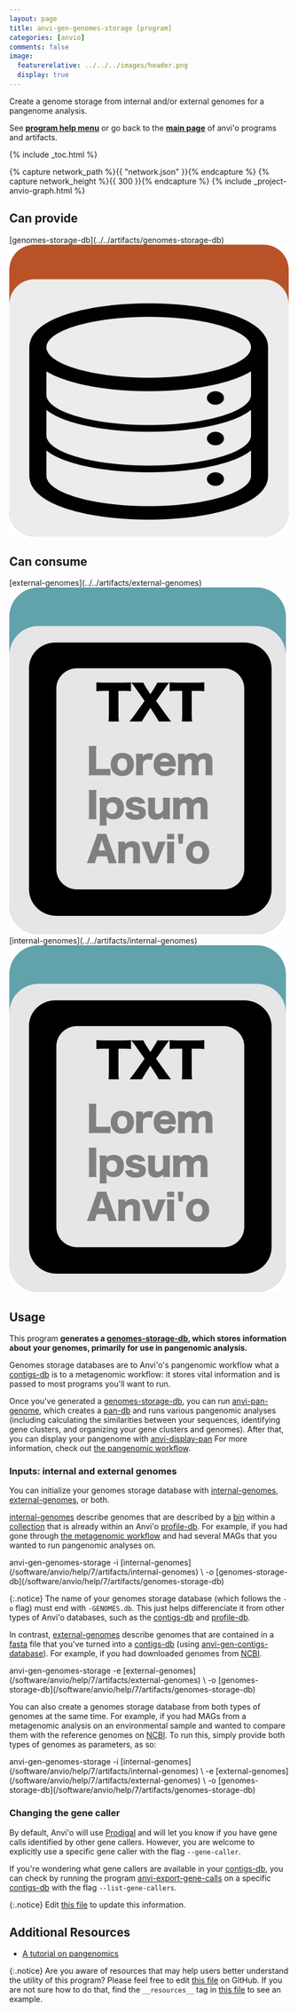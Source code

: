 ```yaml
---
layout: page
title: anvi-gen-genomes-storage [program]
categories: [anvio]
comments: false
image:
  featurerelative: ../../../images/header.png
  display: true
---
```


Create a genome storage from internal and/or external genomes for a pangenome analysis.

See **[program help menu](../../../../vignette#anvi-gen-genomes-storage)** or go back to the **[main page](../../)** of anvi'o programs and artifacts.


{% include _toc.html %}
<div id="svg" class="subnetwork"></div>
{% capture network_path %}{{ "network.json" }}{% endcapture %}
{% capture network_height %}{{ 300 }}{% endcapture %}
{% include _project-anvio-graph.html %}


## Can provide

<p style="text-align: left" markdown="1"><span class="artifact-p">[genomes-storage-db](../../artifacts/genomes-storage-db) <img src="../../images/icons/DB.png" class="artifact-icon-mini" /></span></p>

## Can consume

<p style="text-align: left" markdown="1"><span class="artifact-r">[external-genomes](../../artifacts/external-genomes) <img src="../../images/icons/TXT.png" class="artifact-icon-mini" /></span> <span class="artifact-r">[internal-genomes](../../artifacts/internal-genomes) <img src="../../images/icons/TXT.png" class="artifact-icon-mini" /></span></p>

## Usage


This program **generates a <span class="artifact-n">[genomes-storage-db](/software/anvio/help/7/artifacts/genomes-storage-db)</span>, which stores information about your genomes, primarily for use in pangenomic analysis.** 

Genomes storage databases are to Anvi'o's pangenomic workflow what a <span class="artifact-n">[contigs-db](/software/anvio/help/7/artifacts/contigs-db)</span> is to a metagenomic workflow: it stores vital information and is passed to most programs you'll want to run. 

Once you've generated a <span class="artifact-n">[genomes-storage-db](/software/anvio/help/7/artifacts/genomes-storage-db)</span>, you can run <span class="artifact-n">[anvi-pan-genome](/software/anvio/help/7/programs/anvi-pan-genome)</span>, which creates a <span class="artifact-n">[pan-db](/software/anvio/help/7/artifacts/pan-db)</span> and runs various pangenomic analyses (including calculating the similarities between your sequences, identifying gene clusters, and organizing your gene clusters and genomes). After that, you can display your pangenome with <span class="artifact-n">[anvi-display-pan](/software/anvio/help/7/programs/anvi-display-pan)</span> For more information, check out [the pangenomic workflow](http://merenlab.org/2016/11/08/pangenomics-v2/#generating-an-anvio-genomes-storage).

### Inputs: internal and external genomes

You can initialize your genomes storage database with <span class="artifact-n">[internal-genomes](/software/anvio/help/7/artifacts/internal-genomes)</span>, <span class="artifact-n">[external-genomes](/software/anvio/help/7/artifacts/external-genomes)</span>, or both. 

<span class="artifact-n">[internal-genomes](/software/anvio/help/7/artifacts/internal-genomes)</span> describe genomes that are described by a <span class="artifact-n">[bin](/software/anvio/help/7/artifacts/bin)</span> within a <span class="artifact-n">[collection](/software/anvio/help/7/artifacts/collection)</span> that is already within an Anvi'o <span class="artifact-n">[profile-db](/software/anvio/help/7/artifacts/profile-db)</span>. For example, if you had gone through [the metagenomic workflow](http://merenlab.org/2016/06/22/anvio-tutorial-v2/) and had several MAGs that you wanted to run pangenomic analyses on. 

<div class="codeblock" markdown="1">
anvi&#45;gen&#45;genomes&#45;storage &#45;i <span class="artifact&#45;n">[internal&#45;genomes](/software/anvio/help/7/artifacts/internal&#45;genomes)</span> \
                         &#45;o <span class="artifact&#45;n">[genomes&#45;storage&#45;db](/software/anvio/help/7/artifacts/genomes&#45;storage&#45;db)</span>
</div>

{:.notice}
The name of your genomes storage database (which follows the `-o` flag) must end with `-GENOMES.db`. This just helps differenciate it from other types of Anvi'o databases, such as the <span class="artifact-n">[contigs-db](/software/anvio/help/7/artifacts/contigs-db)</span> and <span class="artifact-n">[profile-db](/software/anvio/help/7/artifacts/profile-db)</span>. 

In contrast, <span class="artifact-n">[external-genomes](/software/anvio/help/7/artifacts/external-genomes)</span> describe genomes that are contained in a <span class="artifact-n">[fasta](/software/anvio/help/7/artifacts/fasta)</span> file that you've turned into a <span class="artifact-n">[contigs-db](/software/anvio/help/7/artifacts/contigs-db)</span> (using <span class="artifact-n">[anvi-gen-contigs-database](/software/anvio/help/7/programs/anvi-gen-contigs-database)</span>).  For example, if you had downloaded genomes from [NCBI](https://www.ncbi.nlm.nih.gov/). 

<div class="codeblock" markdown="1">
anvi&#45;gen&#45;genomes&#45;storage &#45;e <span class="artifact&#45;n">[external&#45;genomes](/software/anvio/help/7/artifacts/external&#45;genomes)</span> \
                         &#45;o <span class="artifact&#45;n">[genomes&#45;storage&#45;db](/software/anvio/help/7/artifacts/genomes&#45;storage&#45;db)</span>
</div>

You can also create a genomes storage database from both types of genomes at the same time. For example, if you had MAGs from a metagenomic analysis on an environmental sample and wanted to compare them with the reference genomes on [NCBI](https://www.ncbi.nlm.nih.gov/). To run this, simply provide both types of genomes as parameters, as so: 

<div class="codeblock" markdown="1">
anvi&#45;gen&#45;genomes&#45;storage &#45;i <span class="artifact&#45;n">[internal&#45;genomes](/software/anvio/help/7/artifacts/internal&#45;genomes)</span> \
                         &#45;e <span class="artifact&#45;n">[external&#45;genomes](/software/anvio/help/7/artifacts/external&#45;genomes)</span> \
                         &#45;o <span class="artifact&#45;n">[genomes&#45;storage&#45;db](/software/anvio/help/7/artifacts/genomes&#45;storage&#45;db)</span>
</div>

### Changing the gene caller

By default, Anvi'o will use [Prodigal](https://github.com/hyattpd/Prodigal) and will let you know if you have gene calls identified by other gene callers. However, you are welcome to explicitly use a specific gene caller with the flag `--gene-caller`. 

If you're wondering what gene callers are available in your <span class="artifact-n">[contigs-db](/software/anvio/help/7/artifacts/contigs-db)</span>, you can check by running the program <span class="artifact-n">[anvi-export-gene-calls](/software/anvio/help/7/programs/anvi-export-gene-calls)</span> on a specific <span class="artifact-n">[contigs-db](/software/anvio/help/7/artifacts/contigs-db)</span> with the flag `--list-gene-callers`. 


{:.notice}
Edit [this file](https://github.com/merenlab/anvio/tree/master/anvio/docs/programs/anvi-gen-genomes-storage.md) to update this information.


## Additional Resources


* [A tutorial on pangenomics](http://merenlab.org/2016/11/08/pangenomics-v2/)


{:.notice}
Are you aware of resources that may help users better understand the utility of this program? Please feel free to edit [this file](https://github.com/merenlab/anvio/tree/master/bin/anvi-gen-genomes-storage) on GitHub. If you are not sure how to do that, find the `__resources__` tag in [this file](https://github.com/merenlab/anvio/blob/master/bin/anvi-interactive) to see an example.
